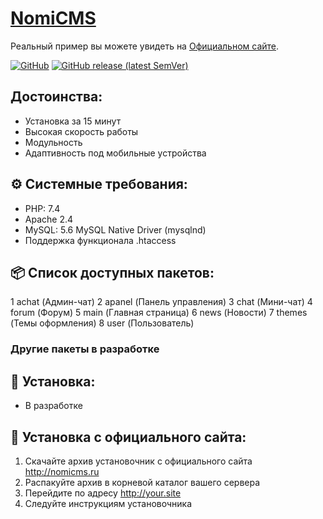 # [NomiCMS](https://github.com/nomicms/NomiCMS)

Реальный пример вы можете увидеть на [Официальном сайте](http://nomicms.ru/).

[![GitHub](https://img.shields.io/github/license/nomicms/NomiCMS?color=blue)](https://github.com/nomicms/NomiCMS/blob/master/LICENSE)
[![GitHub release (latest SemVer)](https://img.shields.io/github/v/release/nomicms/NomiCMS)](https://github.com/nomicms/NomiCMS/releases)

## Достоинства:
- Установка за 15 минут
- Высокая скорость работы
- Модульность
- Адаптивность под мобильные устройства

## :gear: Системные требования:
- PHP: 7.4
- Apache 2.4
- MySQL: 5.6 MySQL Native Driver (mysqlnd)
- Поддержка функционала .htaccess

## :package: Список доступных пакетов:
1 achat (Админ-чат)
2 apanel (Панель управления)
3 chat (Мини-чат)
4 forum (Форум)
5 main (Главная страница)
6 news (Новости)
7 themes (Темы оформления)
8 user (Пользователь)
### Другие пакеты в разработке

## :wrench: Установка:
- В разработке

## :wrench: Установка с официального сайта:
1. Скачайте архив установочник с официального сайта http://nomicms.ru
2. Распакуйте архив в корневой каталог вашего сервера
3. Перейдите по адресу http://your.site
4. Следуйте инструкциям установочника

